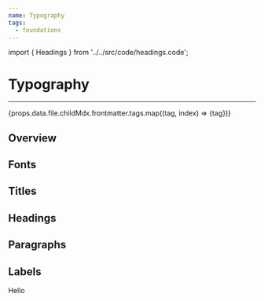 ```yaml
---
name: Typography
tags:
  - foundations
---
```


<!-- CODE IMPORTS -->

import { Headings } from '../../src/code/headings.code';

<!-- END CODE IMPORTS -->

# Typography

---

<div>{props.data.file.childMdx.frontmatter.tags.map((tag, index) => <Tag key={index}>{tag}</Tag>)}</div>

## Overview

## Fonts

## Titles

## Headings

<ThemeWrapper>
  <Headings/>
</ThemeWrapper>

## Paragraphs

## Labels

<ThemeWrapper>
<Label>Hello</Label>
</ThemeWrapper>
